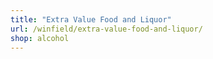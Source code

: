 ```yaml
---
title: "Extra Value Food and Liquor"
url: /winfield/extra-value-food-and-liquor/
shop: alcohol
---
```


